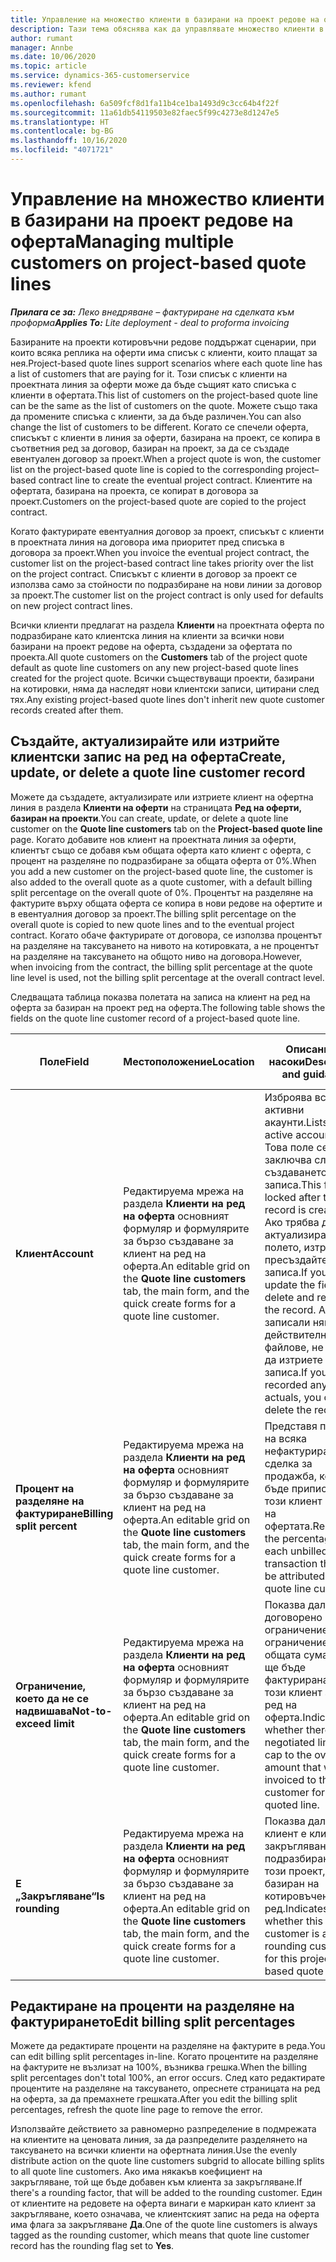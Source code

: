 ```yaml
---
title: Управление на множество клиенти в базирани на проект редове на оферта
description: Тази тема обяснява как да управлявате множество клиенти в базирани на проект редове на оферта.
author: rumant
manager: Annbe
ms.date: 10/06/2020
ms.topic: article
ms.service: dynamics-365-customerservice
ms.reviewer: kfend
ms.author: rumant
ms.openlocfilehash: 6a509fcf8d1fa11b4ce1ba1493d9c3cc64b4f22f
ms.sourcegitcommit: 11a61db54119503e82faec5f99c4273e8d1247e5
ms.translationtype: HT
ms.contentlocale: bg-BG
ms.lasthandoff: 10/16/2020
ms.locfileid: "4071721"
---
```

# <a name="managing-multiple-customers-on-project-based-quote-lines"></a><span data-ttu-id="4def0-103">Управление на множество клиенти в базирани на проект редове на оферта</span><span class="sxs-lookup"><span data-stu-id="4def0-103">Managing multiple customers on project-based quote lines</span></span>

<span data-ttu-id="4def0-104">_**Прилага се за:** Леко внедряване – фактуриране на сделката към проформа_</span><span class="sxs-lookup"><span data-stu-id="4def0-104">_**Applies To:** Lite deployment - deal to proforma invoicing_</span></span>

<span data-ttu-id="4def0-105">Базираните на проекти котировъчни редове поддържат сценарии, при които всяка реплика на оферти има списък с клиенти, които плащат за нея.</span><span class="sxs-lookup"><span data-stu-id="4def0-105">Project-based quote lines support scenarios where each quote line has a list of customers that are paying for it.</span></span> <span data-ttu-id="4def0-106">Този списък с клиенти на проектната линия за оферти може да бъде същият като списъка с клиенти в офертата.</span><span class="sxs-lookup"><span data-stu-id="4def0-106">This list of customers on the project-based quote line can be the same as the list of customers on the quote.</span></span> <span data-ttu-id="4def0-107">Можете също така да промените списъка с клиенти, за да бъде различен.</span><span class="sxs-lookup"><span data-stu-id="4def0-107">You can also change the list of customers to be different.</span></span> <span data-ttu-id="4def0-108">Когато се спечели оферта, списъкът с клиенти в линия за оферти, базирана на проект, се копира в съответния ред за договор, базиран на проект, за да се създаде евентуален договор за проект.</span><span class="sxs-lookup"><span data-stu-id="4def0-108">When a project quote is won, the customer list on the project-based quote line is copied to the corresponding project–based contract line to create the eventual project contract.</span></span> <span data-ttu-id="4def0-109">Клиентите на офертата, базирана на проекта, се копират в договора за проект.</span><span class="sxs-lookup"><span data-stu-id="4def0-109">Customers on the project-based quote are copied to the project contract.</span></span>

<span data-ttu-id="4def0-110">Когато фактурирате евентуалния договор за проект, списъкът с клиенти в проектната линия на договора има приоритет пред списъка в договора за проект.</span><span class="sxs-lookup"><span data-stu-id="4def0-110">When you invoice the eventual project contract, the customer list on the project-based contract line takes priority over the list on the project contract.</span></span> <span data-ttu-id="4def0-111">Списъкът с клиенти в договор за проект се използва само за стойности по подразбиране на нови линии за договор за проект.</span><span class="sxs-lookup"><span data-stu-id="4def0-111">The customer list on the project contract is only used for defaults on new project contract lines.</span></span>

<span data-ttu-id="4def0-112">Всички клиенти предлагат на раздела **Клиенти** на проектната оферта по подразбиране като клиентска линия на клиенти за всички нови базирани на проект редове на оферта, създадени за офертата по проекта.</span><span class="sxs-lookup"><span data-stu-id="4def0-112">All quote customers on the **Customers** tab of the project quote default as quote line customers on any new project-based quote lines created for the project quote.</span></span> <span data-ttu-id="4def0-113">Всички съществуващи проекти, базирани на котировки, няма да наследят нови клиентски записи, цитирани след тях.</span><span class="sxs-lookup"><span data-stu-id="4def0-113">Any existing project-based quote lines don't inherit new quote customer records created after them.</span></span>

## <a name="create-update-or-delete-a-quote-line-customer-record"></a><span data-ttu-id="4def0-114">Създайте, актуализирайте или изтрийте клиентски запис на ред на оферта</span><span class="sxs-lookup"><span data-stu-id="4def0-114">Create, update, or delete a quote line customer record</span></span>

<span data-ttu-id="4def0-115">Можете да създадете, актуализирате или изтриете клиент на офертна линия в раздела **Клиенти на оферти** на страницата **Ред на оферти, базиран на проекти**.</span><span class="sxs-lookup"><span data-stu-id="4def0-115">You can create, update, or delete a quote line customer on the **Quote line customers** tab on the **Project-based quote line** page.</span></span> <span data-ttu-id="4def0-116">Когато добавите нов клиент на проектната линия за оферти, клиентът също се добавя към общата оферта като клиент с оферта, с процент на разделяне по подразбиране за общата оферта от 0%.</span><span class="sxs-lookup"><span data-stu-id="4def0-116">When you add a new customer on the project-based quote line, the customer is also added to the overall quote as a quote customer, with a default billing split percentage on the overall quote of 0%.</span></span> <span data-ttu-id="4def0-117">Процентът на разделяне на фактурите върху общата оферта се копира в нови редове на офертите и в евентуалния договор за проект.</span><span class="sxs-lookup"><span data-stu-id="4def0-117">The billing split percentage on the overall quote is copied to new quote lines and to the eventual project contract.</span></span> <span data-ttu-id="4def0-118">Когато обаче фактурирате от договора, се използва процентът на разделяне на таксуването на нивото на котировката, а не процентът на разделяне на таксуването на общото ниво на договора.</span><span class="sxs-lookup"><span data-stu-id="4def0-118">However, when invoicing from the contract, the billing split percentage at the quote line level is used, not the billing split percentage at the overall contract level.</span></span> 

<span data-ttu-id="4def0-119">Следващата таблица показва полетата на записа на клиент на ред на оферта за базиран на проект ред на оферта.</span><span class="sxs-lookup"><span data-stu-id="4def0-119">The following table shows the fields on the quote line customer record of a project-based quote line.</span></span>

| <span data-ttu-id="4def0-120">Поле</span><span class="sxs-lookup"><span data-stu-id="4def0-120">Field</span></span> | <span data-ttu-id="4def0-121">Местоположение</span><span class="sxs-lookup"><span data-stu-id="4def0-121">Location</span></span> | <span data-ttu-id="4def0-122">Описание и насоки</span><span class="sxs-lookup"><span data-stu-id="4def0-122">Description and guidance</span></span> | <span data-ttu-id="4def0-123">Въздействие надолу по течението</span><span class="sxs-lookup"><span data-stu-id="4def0-123">Downstream impact</span></span> |
| --- | --- | --- | --- |
| <span data-ttu-id="4def0-124">**Клиент**</span><span class="sxs-lookup"><span data-stu-id="4def0-124">**Account**</span></span> | <span data-ttu-id="4def0-125">Редактируема мрежа на раздела **Клиенти на ред на оферта** основният формуляр и формулярите за бързо създаване за клиент на ред на оферта.</span><span class="sxs-lookup"><span data-stu-id="4def0-125">An editable grid on the **Quote line customers** tab, the main form, and the quick create forms for a quote line customer.</span></span> | <span data-ttu-id="4def0-126">Изброява всички активни акаунти.</span><span class="sxs-lookup"><span data-stu-id="4def0-126">Lists all active accounts.</span></span> <span data-ttu-id="4def0-127">Това поле се заключва след създаването на записа.</span><span class="sxs-lookup"><span data-stu-id="4def0-127">This field is locked after the record is created.</span></span> <span data-ttu-id="4def0-128">Ако трябва да актуализирате полето, изтрийте и пресъздайте записа.</span><span class="sxs-lookup"><span data-stu-id="4def0-128">If you need to update the field, delete and recreate the record.</span></span> <span data-ttu-id="4def0-129">Ако сте записали някакви действителни файлове, не можете да изтриете записа.</span><span class="sxs-lookup"><span data-stu-id="4def0-129">If you recorded any actuals, you can't delete the record.</span></span> | <span data-ttu-id="4def0-130">Когато изберете акаунт от главния списък с акаунти, които да добавите, клиентът на линия за оферта също се добавя като клиент на офертата, когато го запишете.</span><span class="sxs-lookup"><span data-stu-id="4def0-130">When you pick an account from the master list of accounts to add, the quote line customer is also added as a quote customer when you save it.</span></span> <span data-ttu-id="4def0-131">Когато бъде спечелена оферта, клиентите на ред на оферта също се копират на клиентите на ред на оферта по проекта.</span><span class="sxs-lookup"><span data-stu-id="4def0-131">When a quote is won, quote line customers are copied to the project contract line customers.</span></span> |
| <span data-ttu-id="4def0-132">**Процент на разделяне на фактуриране**</span><span class="sxs-lookup"><span data-stu-id="4def0-132">**Billing split percent**</span></span> | <span data-ttu-id="4def0-133">Редактируема мрежа на раздела **Клиенти на ред на оферта** основният формуляр и формулярите за бързо създаване за клиент на ред на оферта.</span><span class="sxs-lookup"><span data-stu-id="4def0-133">An editable grid on the **Quote line customers** tab, the main form, and the quick create forms for a quote line customer.</span></span> | <span data-ttu-id="4def0-134">Представя процента на всяка нефактурирана сделка за продажба, която ще бъде приписана на този клиент на ред на офертата.</span><span class="sxs-lookup"><span data-stu-id="4def0-134">Represents the percentage of each unbilled sales transaction that will be attributed to this quote line customer.</span></span> | <span data-ttu-id="4def0-135">Копира се върху клиентите на аспекти на договор по проект.</span><span class="sxs-lookup"><span data-stu-id="4def0-135">Copied over to project contract line customers.</span></span> |
| <span data-ttu-id="4def0-136">**Ограничение, което да не се надвишава**</span><span class="sxs-lookup"><span data-stu-id="4def0-136">**Not-to-exceed limit**</span></span> | <span data-ttu-id="4def0-137">Редактируема мрежа на раздела **Клиенти на ред на оферта** основният формуляр и формулярите за бързо създаване за клиент на ред на оферта.</span><span class="sxs-lookup"><span data-stu-id="4def0-137">An editable grid on the **Quote line customers** tab, the main form, and the quick create forms for a quote line customer.</span></span> | <span data-ttu-id="4def0-138">Показва дали има договорено ограничение или ограничение на общата сума, която ще бъде фактурирана на този клиент за този ред на оферта.</span><span class="sxs-lookup"><span data-stu-id="4def0-138">Indicates whether there is a negotiated limit or cap to the overall amount that will be invoiced to this customer for this quoted line.</span></span> | <span data-ttu-id="4def0-139">Копира се върху клиентските аспекти на договор по проекта, когато се спечели оферта.</span><span class="sxs-lookup"><span data-stu-id="4def0-139">Copied over to project contract line customers when a quote is won.</span></span> |
| <span data-ttu-id="4def0-140">**Е „Закръгляване“**</span><span class="sxs-lookup"><span data-stu-id="4def0-140">**Is rounding**</span></span> | <span data-ttu-id="4def0-141">Редактируема мрежа на раздела **Клиенти на ред на оферта** основният формуляр и формулярите за бързо създаване за клиент на ред на оферта.</span><span class="sxs-lookup"><span data-stu-id="4def0-141">An editable grid on the **Quote line customers** tab, the main form, and the quick create forms for a quote line customer.</span></span> | <span data-ttu-id="4def0-142">Показва дали този клиент е клиент за закръгляване по подразбиране за този проект, базиран на котировъчен ред.</span><span class="sxs-lookup"><span data-stu-id="4def0-142">Indicates whether this customer is a default rounding customer for this project-based quote line.</span></span> | <span data-ttu-id="4def0-143">Копира се върху клиентските на договор по проекта, когато се спечели оферта.</span><span class="sxs-lookup"><span data-stu-id="4def0-143">Copied over to project contract customers when a quote is won.</span></span> |

## <a name="edit-billing-split-percentages"></a><span data-ttu-id="4def0-144">Редактиране на проценти на разделяне на фактурирането</span><span class="sxs-lookup"><span data-stu-id="4def0-144">Edit billing split percentages</span></span>

<span data-ttu-id="4def0-145">Можете да редактирате проценти на разделяне на фактурите в реда.</span><span class="sxs-lookup"><span data-stu-id="4def0-145">You can edit billing split percentages in-line.</span></span> <span data-ttu-id="4def0-146">Когато процентите на разделяне на фактурите не възлизат на 100%, възниква грешка.</span><span class="sxs-lookup"><span data-stu-id="4def0-146">When the billing split percentages don't total 100%, an error occurs.</span></span> <span data-ttu-id="4def0-147">След като редактирате процентите на разделяне на таксуването, опреснете страницата на ред на оферта, за да премахнете грешката.</span><span class="sxs-lookup"><span data-stu-id="4def0-147">After you edit the billing split percentages, refresh the quote line page to remove the error.</span></span>

<span data-ttu-id="4def0-148">Използвайте действието за равномерно разпределение в подмрежата на клиентите на ценовата линия, за да разпределите разделянето на таксуването на всички клиенти на офертната линия.</span><span class="sxs-lookup"><span data-stu-id="4def0-148">Use the evenly distribute action on the quote line customers subgrid to allocate billing splits to all quote line customers.</span></span> <span data-ttu-id="4def0-149">Ако има някакъв коефициент на закръгляване, той ще бъде добавен към клиента за закръгляване.</span><span class="sxs-lookup"><span data-stu-id="4def0-149">If there's a rounding factor, that will be added to the rounding customer.</span></span> <span data-ttu-id="4def0-150">Един от клиентите на редовете на оферта винаги е маркиран като клиент за закръгляване, което означава, че клиентският запис на реда на оферта има флага за закръгляване **Да**.</span><span class="sxs-lookup"><span data-stu-id="4def0-150">One of the quote line customers is always tagged as the rounding customer, which means that quote line customer record has the rounding flag set to **Yes**.</span></span> 
